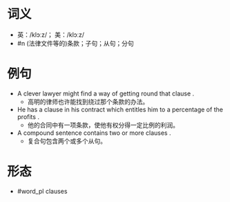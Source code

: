 # 词义
- 英：/klɔːz/； 美：/klɔːz/
- #n (法律文件等的)条款；子句；从句；分句
# 例句
- A clever lawyer might find a way of getting round that clause .
	- 高明的律师也许能找到绕过那个条款的办法。
- He has a clause in his contract which entitles him to a percentage of the profits .
	- 他的合同中有一项条款，使他有权分得一定比例的利润。
- A compound sentence contains two or more clauses .
	- 复合句包含两个或多个从句。
# 形态
- #word_pl clauses
